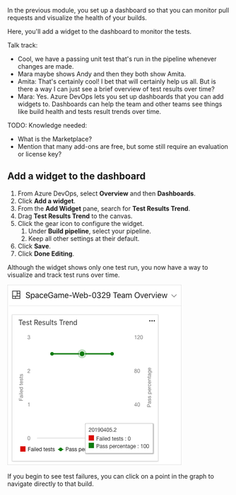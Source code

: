 In the previous module, you set up a dashboard so that you can monitor pull requests and visualize the health of your builds.

Here, you'll add a widget to the dashboard to monitor the tests.

Talk track:

* Cool, we have a passing unit test that's run in the pipeline whenever changes are made.
* Mara maybe shows Andy and then they both show Amita.
* Amita: That's certainly cool! I bet that will certainly help us all. But is there a way I can just see a brief overview of test results over time?
* Mara: Yes. Azure DevOps lets you set up dashboards that you can add widgets to. Dashboards can help the team and other teams see things like build health and tests result trends over time.

TODO: Knowledge needed: 
  * What is the Marketplace? 
  * Mention that many add-ons are free, but some still require an evaluation or license key?

## Add a widget to the dashboard

1. From Azure DevOps, select **Overview** and then **Dashboards**.
1. Click **Add a widget**.
1. From the **Add Widget** pane, search for **Test Results Trend**.
1. Drag **Test Results Trend** to the canvas.
1. Click the gear icon to configure the widget.
    1. Under **Build pipeline**, select your pipeline.
    1. Keep all other settings at their default.
1. Click **Save**.
1. Click **Done Editing**.

Although the widget shows only one test run, you now have a way to visualize and track test runs over time.

![](../media/5-test-results-trend-widget.png)

If you begin to see test failures, you can click on a point in the graph to navigate directly to that build.